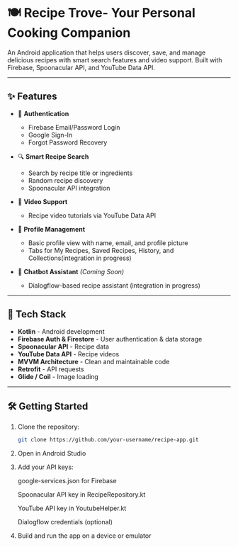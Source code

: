 # 🍽️ Recipe Trove- Your Personal Cooking Companion

An Android application that helps users discover, save, and manage delicious recipes with smart search features and video support. Built with Firebase, Spoonacular API, and YouTube Data API.

---

## ✨ Features

- 🔐 **Authentication**
  - Firebase Email/Password Login
  - Google Sign-In
  - Forgot Password Recovery

- 🔍 **Smart Recipe Search**
  - Search by recipe title or ingredients
  - Random recipe discovery
  - Spoonacular API integration

- 🎥 **Video Support**
  - Recipe video tutorials via YouTube Data API

- 👤 **Profile Management**
  - Basic profile view with name, email, and profile picture
  - Tabs for My Recipes, Saved Recipes, History, and Collections(integration in progress)

- 💬 **Chatbot Assistant** *(Coming Soon)*
  - Dialogflow-based recipe assistant (integration in progress)

---

## 🔧 Tech Stack

- **Kotlin** - Android development
- **Firebase Auth & Firestore** - User authentication & data storage
- **Spoonacular API** - Recipe data
- **YouTube Data API** - Recipe videos
- **MVVM Architecture** - Clean and maintainable code
- **Retrofit** - API requests
- **Glide / Coil** - Image loading

---

## 🛠️ Getting Started

1. Clone the repository:
   ```bash
   git clone https://github.com/your-username/recipe-app.git
2. Open in Android Studio

3. Add your API keys:

      google-services.json for Firebase
    
      Spoonacular API key in RecipeRepository.kt
    
      YouTube API key in YoutubeHelper.kt
    
      Dialogflow credentials (optional)

4. Build and run the app on a device or emulator
